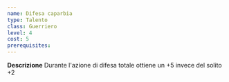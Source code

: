 ```yaml
---
name: Difesa caparbia
type: Talento
class: Guerriero
level: 4
cost: 5
prerequisites: 
---
```


**Descrizione**
Durante l'azione di difesa totale ottiene un +5 invece del solito +2